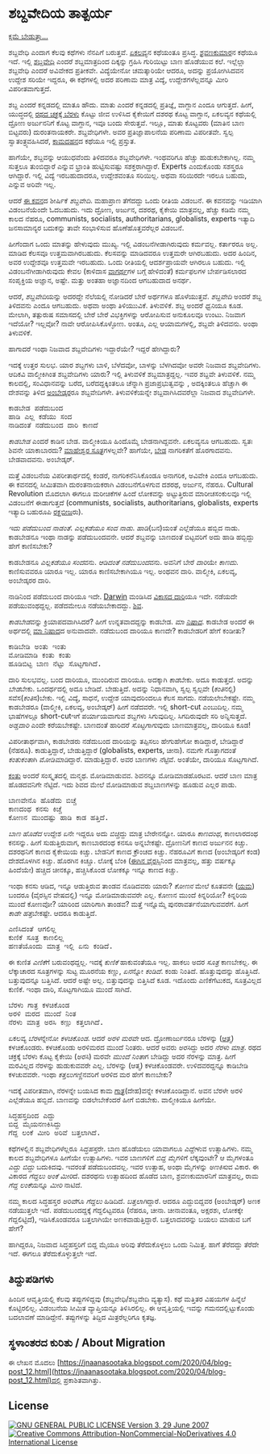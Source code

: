 # ಶಬ್ದವೇದಿಯ ತಾತ್ಪರ್ಯ

[ಕ್ಷಮೆ ಬೇಡುತ್ತಾ...](ಕ್ಷಮಾಪಣೆ.md)

ಶಬ್ದವೇಧಿ ಎಂದಾಗ ಕೆಲವು ಕಥೆಗಳು ನೆನಪಿಗೆ ಬರುತ್ತವೆ.
[ಏಕಲವ್ಯ](http://www.shankaranandashrama.com/ekalavya-gurubhakthi.html)ನ ಕಥೆಯಂತೂ ಪ್ರಸಿದ್ಧ.
[ಶ್ರವಣಕುಮಾರ](http://www.shankaranandashrama.com/putara-veradinda.html)ನ ಕಥೆಯೂ ಇದೆ.
ಇಲ್ಲಿ [ಶಬ್ದವೇಧಿ](http://spokensanskrit.org/index.php?mode=3&script=hk&tran_input=zabdavedhi&direct=au&anz=100) ಎಂದರೆ ಶಬ್ದಮಾತ್ರದಿಂದ ದಿಕ್ಕನ್ನು ಗ್ರಹಿಸಿ ಗುರಿಯಿಟ್ಟು ಬಾಣ ಹೊಡೆಯುವ ಕಲೆ. ಇಲ್ಲೆಲ್ಲಾ ಶಬ್ದವೇಧಿ ಎಂದರೆ ಅವಿವೇಕದ ಪ್ರತೀಕವೇ.
ವಿದ್ಯೆಯೇನೋ ಚಮತ್ಕಾರಿಯೇ ಆದರೂ, ಅದನ್ನು ಪ್ರಯೋಗಿಸಿದವನ ಉದ್ದೇಶ ಸರಿಯೇ ಇದ್ದರೂ, ಈ ಕಥೆಗಳಲ್ಲಿ ಅದರ ಪರಿಣಾಮ ಮಾತ್ರ ವಿದ್ಯೆ, ಉದ್ದೇಶಗಳೆಲ್ಲವನ್ನೂ ಮೀರಿ ವಿಪರೀತವಾಗುತ್ತದೆ.

ಶಬ್ದ ಎಂದರೆ ಕನ್ನಡದಲ್ಲಿ ಮಾತೂ ಹೌದು.
ಮಾತು ಎಂದರೆ ಕನ್ನಡದಲ್ಲಿ ಪ್ರತಿಜ್ಞೆ, ವಾಗ್ದಾನ ಎಂದೂ ಆಗುತ್ತದೆ.
ಹೀಗೆ, ಯುದ್ಧದಲ್ಲಿ [ರಥದ ಚಕ್ರಕ್ಕೆ ಬೆರಳು](http://utkarshspeak.blogspot.com/2011/03/kaikeyi.html?m=1) ಕೊಟ್ಟು ಜೀವ ಉಳಿಸಿದ ಕೈಕೇಯಿಗೆ ದಶರಥ ಕೊಟ್ಟ ವಾಗ್ದಾನ, ಏಕಲವ್ಯನ ಕಥೆಯಲ್ಲಿ ದ್ರೋಣ ಅರ್ಜುನನಿಗೆ ಕೊಟ್ಟ ವಾಗ್ದಾನ, ಇವೂ ಬಂದು ಸೇರುತ್ತವೆ.
ಇಲ್ಲೂ, ಮಾತು ಕೊಟ್ಟವರು (ಮಾತಿನ ಬಾಣ ಬಿಟ್ಟವರು) ದುರಂತನಾಯಕರೇ. ಶಬ್ದವೇಧಿಗಳೇ.
ಅವರ ಪ್ರತಿಜ್ಞಾಪಾಲನೆಯ ಪರಿಣಾಮ ವಿಪರೀತವೇ.
ಸ್ವಲ್ಪ ಸ್ವಾತಂತ್ರ್ಯವಹಿಸಿದರೆ, [ಕಾಮದಹನ](https://en.wikipedia.org/wiki/Kamadeva)ದ ಕಥೆಯೂ ಇಲ್ಲಿ ಪ್ರಸ್ತುತ.

ಹಾಗೆಯೇ, ಶಬ್ದವನ್ನು ಆಯುಧವೆಂದು ತಿಳಿದವರೂ ಶಬ್ದವೇಧಿಗಳೇ.
ಇಂಥವರಿಗೂ ಹೆಚ್ಚು ಹುಡುಕಬೇಕಾಗಿಲ್ಲ.
ನಮ್ಮ ಸುತ್ತಲೂ ತುಂಬಿದ್ದಾರೆ ಎನ್ನುವ ಭ್ರಾಂತಿ ಹುಟ್ಟಿಸುವಷ್ಟು ಸಶಕ್ತರಾಗಿದ್ದಾರೆ.
Experts ಎಂದುಕೊಂಡು ಸಶಸ್ತ್ರರೂ ಆಗಿದ್ದಾರೆ.
ಇಲ್ಲಿ ವಿದ್ಯೆ ಇರಬಹುದಾದರೂ, ಉದ್ದೇಶವಂತೂ ಸರಿಯಿಲ್ಲ.
ಅಥವಾ ಸರಿಯಿರದೇ ಇರಲೂ ಬಹುದು, ಎನ್ನುವ ಅರಿವೇ ಇಲ್ಲ.

ಆದರೆ [ಈ ಕವನ](ಶಬ್ದವೇದಿ.md)ದ ಶೀರ್ಷಿಕೆ *ಶಬ್ದವೇದಿ*.
ಮಹಾಪ್ರಾಣ ತೆಗೆದದ್ದು ಒಂದು ರೀತಿಯ ವಿಡಂಬನೆ. ಈ ಕವನವನ್ನು ಇಡಿಯಾಗಿ ವಿಡಂಬನೆಯೆಂದೇ ಓದಬಹುದು.
ಇದು ದ್ರೋಣ, ಅರ್ಜುನ, ದಶರಥ, ಕೈಕೇಯಿ ಮಾತ್ರವಲ್ಲ, ಹೆಚ್ಚು ಕಡಿಮೆ ನಮ್ಮ ಕಾಲದ ನೆಹರೂ, communists, socialists, authoritarians, globalists, experts ಇತ್ಯಾದಿ ಜನಸಾಮಾನ್ಯರ ಬದುಕನ್ನು ತಾವೇ ಸಂಭಾಳಿಸುವ ಹೊಣೆಹೊತ್ತವರೆಲ್ಲರ ವಿಡಂಬನೆ.

ಹೀಗೆಂದಾಗ ಒಂದು ಮಾತನ್ನು ಹೇಳುವುದು ಮುಖ್ಯ.
ಇಲ್ಲಿ ವಿಡಂಬನೆಗೀಡಾಗಿರುವುದು ಕರ್ಮವಲ್ಲ.
ಕರ್ತಾರರೂ ಅಲ್ಲ.
ಮಾಡಿದ ಕೆಲಸವೂ ಉತ್ತಮವಾಗಿರಬಹುದು.
ಕೆಲಸವನ್ನು ಮಾಡಿದವರೂ ಉತ್ತಮರೇ ಆಗಿರಬಹುದು.
ಅದರ ಹಿಂದಿನ, ಅವರ ಉದ್ದೇಶವೂ ಉತ್ತಮವೇ ಇರಬಹುದು.
ಒಂದು ರೀತಿಯಲ್ಲಿ ಆದರ್ಶಪ್ರಾಯವೇ ಆಗಿರಲೂ ಬಹುದು.
ಇಲ್ಲಿ ವಿಡಂಬನೆಗೀಡಾಗಿರುವುದು ಕೇವಲ (ಕಾಳಿದಾಸ [ವಾಗರ್ಥ](http://raghuvamsha-kalidasa.blogspot.com/2018/07/1.1.html?m=1)ಗಳ ಬಗ್ಗೆ ಹೇಳಿದಂತೆ) ಕರ್ಮಫಲಗಳ ಬೇರ್ಪಡಿಸಲಾರದ ಸಂಪೃಕ್ತಿಯ ಅಜ್ಞಾನ, ಅಷ್ಟೇ.
ಮತ್ತು ಅಂತಹಾ ಅಜ್ಞಾನದಿಂದ ಆಗಬಹುದಾದ ಅನರ್ಥ.

ಆದರೆ, *ಶಬ್ದವೇದಿ*ಯನ್ನು ಅದರದ್ದೇ ನೆಲೆಯಲ್ಲಿ ನೋಡಿದರೆ ಬೇರೆ ಅರ್ಥಗಳೂ ಹೊಳೆಯುತ್ತವೆ.
*ಶಬ್ದವೇದಿ* ಅಂದರೆ ಶಬ್ದ ತಿಳಿದವನು ಎಂದೂ ಆಗಬಹುದು.
ಅಥವಾ ಅಂಥಾ ತಿಳಿಯುುವಿಕೆ. ತಿಳುವಳಿಕೆ. ಶಬ್ದ ಅಂದರೆ *ಧ್ವನಿ*ಯೂ ಕೂಡ. 
ಮೇಲಾಗಿ, ತತ್ಪುರುಷ ಸಮಾಸದಲ್ಲಿ ಬೇರೆ ಬೇರೆ ವಿಭಕ್ತಿಗಳನ್ನು ಆರೋಪಿಸುವ ಅನುಕೂಲವೂ ಉಂಟು.
ನಿಜವಾಗ ಇದೆಯೋ? ಇಲ್ಲವೋ? ನಾವೇ ಆರೋಪಿಸಿಕೊಳ್ಳೋಣ.
ಅಂತೂ, ಎಲ್ಲ ಆಯಾಮಗಳಲ್ಲಿ, ಶಬ್ದವೇ ತಿಳಿದವನು. ಅಂಥಾ ತಿಳುವಳಿಕೆ.

ಹಾಗಾದರೆ ಇಂಥಾ ನಿಜವಾದ ಶಬ್ದವೇದಿಗಳು ಇದ್ದಾರೆಯೇ? ಇದ್ದರೆ ಹೇಗಿದ್ದಾರು?

ಇದಕ್ಕೆ ಉತ್ತರ ಸುಲಭ.
ಯಾರ ಶಬ್ದಗಳು ಬಾಳಿ, ಬೆಳೆದವೋ, ಬಾಳನ್ನು ಬೆಳಗಿದವೋ ಅವರೇ ನಿಜವಾದ ಶಬ್ದವೇದಿಗಳು.
ಆದಿಕವಿ ವಾಲ್ಮೀಕಿಗಿಂತ ಶಬ್ದವೇದಿಗಳು ಯಾರು?
ಇಲ್ಲಿ ತಿಳುವಳಿಕೆ ಶಬ್ದಮಾತ್ರದ್ದಲ್ಲ.
ಇವರ ಶಬ್ದವೇ ತಿಳುವಳಿಕೆ.
ನಮ್ಮ ಕಾಲದಲ್ಲಿ, ಸಂವಿಧಾನವನ್ನು ಬರೆದ, ಬರೆದದ್ದಕ್ಕಿಂತಲೂ ಚೆನ್ನಾಗಿ ಪ್ರಜಾಪ್ರಭುತ್ವವನ್ನು , ಅದಕ್ಕಿಂತಲೂ ಹೆಚ್ಚಾಗಿ ಈ ದೇಶವನ್ನು ತಿಳಿದ [ಅಂಬೇಡ್ಕರ](http://www.ambedkar.org/ambcd/)ರೂ ಶಬ್ದವೇದಿಗಳೇ.
ತಿಳುವಳಿಕೆಯನ್ನೇ ಶಬ್ದವಾಗಿಸಿದವರೆಲ್ಲಾ ನಿಜವಾದ ಶಬ್ದವೇದಿಗಳೇ.

<pre>
ಕಾಡಬೇಡ ಪಡೆದುಬಂದ
ಹಾಡಿ ಎಲ್ಲ ಕಡೆಯು ಸಂದ
ನಾಡಿದಂತೆ ನಡೆದುಬಂದ ದಾರಿ ಕಾಣದೆ
</pre>

*ಕಾಡಬೇಡ* ಎಂದರೆ ಕಾಡಿನ ಬೇಡ.
ವಾಲ್ಮೀಕಿಯೂ ಹಿಂದೊಮ್ಮೆ ಬೇಡನಾಗಿದ್ದವನೇ.
ಏಕಲವ್ಯನೂ ಆಗಬಹುದು.
ಸ್ವತಃ ಶಿವನೇ ಯಾಕಾಬಾರದು?
[ಮಾಹೇಶ್ವರ ಸೂತ್ರ](https://en.wikipedia.org/wiki/Shiva_Sutras)ಗಳಲ್ಲವೇ?
ಹಾಗೆಯೇ, [ಬೇಡ](http://spokensanskrit.org/index.php?tran_input=niSadha&direct=se&script=hk&link=yes&mode=3) ನಾಗರಿಕತೆಗೆ ಹೊರಗಾದವನು.
ಬೇಡವಾದವನು.
ಅಂಬೇಡ್ಕರ್.

ಮತ್ತೆ ವಿಡಂಬನೆಯ ವಿಪರೀತಾರ್ಥದಲ್ಲಿ ಕಂಡರೆ, ನಾಗರಿಕನೆನಿಸಿಕೊಂಡೂ ಅನಾಗರಿಕ, ಅವಿವೇಕಿ ಎಂದೂ ಆಗಬಹುದು.
ಈ ಕವನದಲ್ಲಿ ಸೀಮಿತವಾಗಿ ದುರಂತನಾಯಕರಾಗಿ ವಿಡಂಬನೆಗೊಳಗುವ ದಶರಥ, ಅರ್ಜುನ, ನೆಹರೂ.
Cultural Revolution ಮೊದಲಾಗಿ ಈಗಲೂ ಮರೀಚಿಕೆಗಳ ಹಿಂದೆ ಲೋಕವನ್ನು ಅಟ್ಟುತ್ತಿರುವ ಮಾರೀಚಸಂಕುಲವೂ ಇಲ್ಲಿ ವಿಡಂಬನೆಗೆ ಈಡಾಗುತ್ತದೆ (communists, socialists, authoritarians, globalists, experts ಇತ್ಯಾದಿ ಬಹುರೂಪಿ [ರಕ್ತಬೀಜ](https://en.m.wikipedia.org/wiki/Raktabīja)ರು).

*ಇದು ಪಡೆದುಬಂದ ನಾಡಂತೆ*.
*ಎಲ್ಲಕಡೆಯೂ ಸಂದ ನಾಡು*.
*ಹಾಡಿ*(ಬನ)ಯಂತೆ ಎಲ್ಲೆಡೆಯೂ ಹಬ್ಬಿದ ನಾಡು.
ಕಾಡಬೇಡನೂ ಇಂಥಾ ನಾಡನ್ನು ಪಡೆದುಬಂದವನೇ.
ಆದರೆ ಶಬ್ದವನ್ನು ಬಾಣದಂತೆ ಬಿಟ್ಟವರಿಗೆ ಅದು ಹಾಡಿ ಹಬ್ಬಿದ್ದು ಹೇಗೆ ಕಾಣಿಸಬೇಕು? 

ಕಾಡಬೇಡನೂ *ಎಲ್ಲಕಡೆಯೂ ಸಂದ*ವನು.
*ಆಡಿದಂತೆ ನಡೆದುಬಂದ*ವನು.
ಅವನಿಗೆ ಬೇರೆ *ದಾರಿ*ಯೇ *ಕಾಣದು*.
ಕಾಣಿಸುವವರೂ ಯಾರೂ ಇಲ್ಲ.
ಯಾರೂ ಕಾಣಿಸಬೇಕಾಗಿಯೂ ಇಲ್ಲ.
ಅಂಥವನ ದಾರಿ.
ವಾಲ್ಮೀಕಿ, ಏಕಲವ್ಯ, ಅಂಬೇಡ್ಕರರ ದಾರಿ.
 
ನಾಡಿನಿಂದ ಪಡೆದುಬಂದ ದಾರಿಯೂ ಇದೇ.
[Darwin](https://en.wikipedia.org/wiki/Charles_Darwin) ಮಂಡಿಸಿದ [ವಿಕಾಸದ ದಾರಿ](https://en.wikipedia.org/wiki/The_Selfish_Gene)ಯೂ ಇದೇ.
ನಡೆಯದೇ ಪಡೆಯುವಂಥದ್ದಲ್ಲ.
ಪಡೆದಮೇಲೂ ನಡೆಯಬೇಕಾದದ್ದು.
[ಶಿವ](https://www.sanskritdictionary.com/?iencoding=iast&q=śiva).

*ಕಾಡಬೇಡ*ವನ್ನು ಕ್ರಿಯಾಪದವಾಗಿಸಿದರೆ? ಹೀಗೆ ಉನ್ನತವಾದದ್ದನ್ನು ಕಾಡಬೇಡ.
*ಮಾ [ನಿಷಾದ](http://spokensanskrit.org/index.php?tran_input=niSadha&direct=se&script=hk&link=yes&mode=3)*.
ಕಾಡಬೇಡ ಅಂದರೆ ಈ ಅರ್ಥದಲ್ಲಿ [ಮಾ ನಿಷಾದ](https://www.prajavani.net/news/article/2017/09/22/521567.html)ದ ಅನುವಾದವೇ.
ನಡೆದುಬಂದ ದಾರಿಯೂ ಕಾಣದೇ? ಕಾಡಬೇಡರಿಗೆ ಹೇಗೆ ಕಂಡೀತು?

<pre>
ಕಾಡಿಬೇಡಿ ಅಂತು ಇಂತು
ಮೋಡಿಮಾಡಿ ಕಂತು ಕಂತು
ಹೂಡಿಬಿಟ್ಟ ಬಾಣ ನೆಟ್ಟು ಸೊಟ್ಟಗಾಗಿದೆ.
</pre>

ದಾರಿ ಸುಲಭವಲ್ಲ.
ಬಂದ ದಾರಿಯೂ, ಮುಂದಿರುವ ದಾರಿಯೂ.
ಅದಕ್ಕಾಗಿ *ಕಾಡ*ಬೇಕು.
ಅದೂ ಕಾಡುತ್ತದೆ.
ಅದನ್ನು *ಬೇಡ*ಬೇಕು.
ಒಂದರ್ಥದಲ್ಲಿ ಅದೂ ಬೇಡಿದೆ.
ಬೇಡುತ್ತಿದೆ.
ಅದನ್ನು ನಿಧಾನವಾಗಿ, ಸ್ವಲ್ಪ ಸ್ವಲ್ಪವೇ (*ಕಂತಿ*ನಲ್ಲಿ) ಸವೆಸ(*ಕಂತಿ*ಸ)ಬೇಕು.
ಇಲ್ಲಿ ವಿದ್ಯೆ, ಸಾಧನೆ, ಉದ್ದೇಶ ಯಾವುದರಿಂದಲೂ ಕೆಲಸ ಸಾಗದು. ನಡೆಯಲೇಬೇಕಷ್ಟೇ.
ನಮ್ಮ ಕಾಡಬೇಡರೂ (ವಾಲ್ಮೀಕಿ, ಏಕಲವ್ಯ, ಅಂಬೇಡ್ಕರ್) ಹೀಗೆ ನಡೆದವರೇ.
ಇಲ್ಲಿ short-cut ಎಂಬುದಿಲ್ಲ.
ನಮ್ಮ ಭಾಷೆಗಳಲ್ಲೂ short-cutಇಗೆ ಪರ್ಯಾಯವಾಗುವ ಶಬ್ದಗಳು ಸಿಗುವುದಿಲ್ಲ.
ಸಿಗದಿರುವುದೇ ಸರಿ ಅನ್ನಿಸುತ್ತದೆ.
*ಅಡ್ಡದಾರಿ* ಎಂದೇ ಕರೆಯಬೇಕಷ್ಟೇ.
ಬಾಣದಂತೆ ಹಾರಿದರೆ *ಸೊಟ್ಟಗಾಗು*ವುದು ಬಾಣಮಾತ್ರವಲ್ಲ, ದಾರಿಯೂ ಕೂಡ!

ವಿಪರೀತಾರ್ಥವಾಗಿ, ಕಾಡಬೇಡರು ನಡೆದುಬಂದ ದಾರಿಯನ್ನು ತಪ್ಪಿಸಲು ಹೇಗುಹೇಗೋ ಕಾಡಿದ್ದಾರೆ, ಬೇಡಿದ್ದಾರೆ (ನೆಹರೂ).
ಕಾಡುತ್ತಿದ್ದಾರೆ, ಬೇಡುತ್ತಿದ್ದಾರೆ (globalists, experts, ಚೀನಾ).
ನಮಗೇ ಗೊತ್ತಾಗದಂತೆ *ಕಂತುಕಂತಾ*ಗಿ *ಮೋಡಿಮಾಡಿ*ದ್ದಾರೆ.
ಮಾಡುತ್ತಿದ್ದಾರೆ.
ಅವರ ಬಾಣಗಳು *ನೆಟ್ಟಿ*ವೆ.
ಅಂತೆಯೇ, ದಾರಿಯೂ ಸೊಟ್ಟಗಾಗಿದೆ.

[ಕಂತು](http://spokensanskrit.org/index.php?mode=3&script=hk&tran_input=kantu&direct=au&anz=100) ಅಂದರೆ ಸಂಸ್ಕೃತದಲ್ಲಿ ಮನ್ಮಥ.
ಮೋಡಿಮಾಡುವವ.
ಶಿವನನ್ನೂ ಮೋಡಿಮಾಡಹೊರಟವ.
ಆದರೆ ಬಾಣ ಮಾತ್ರ ಹೊಡದವನಿಗೇ ನೆಟ್ಟಿದೆ.
ಇದು ಶಿವದ ಮೇಲೆ ಮೋಡಿಮಾಡುವ ಶಬ್ದಬಾಣಗಳನ್ನು ಹೂಡುವ ಎಲ್ಲರ ಪಾಡು.

<pre>
ಬಾಣವೇನೊ ಹೊಡೆದು ಬಿಚ್ಚೆ
ಕಾಣದಂಥ ಕನಸು ಕಿಚ್ಚೆ
ಕೋಣನ ಮುಂದಷ್ಟು ಹಾಡಿ ಕಾಡ ಹತ್ತಿದೆ.
</pre>

*ಬಾಣ ಹೊಡೆದ* ಉದ್ದೇಶ ಏನೇ ಇದ್ದರೂ ಅದು *ಬಿಚ್ಚಿ*ದ್ದು ಮಾತ್ರ ಬೇರೇನನ್ನೋ.
ಯಾರೂ *ಕಾಣದಂಥ*, ಕಾಣಲಾರದಂಥ ಕನಸನ್ನು.
ಹೀಗೆ ಸುಡುತ್ತಿರುವಾಗ, ಕಾಣಬಾರದಂಥ ಕನಸೂ ಅನ್ನಬೇಕಷ್ಟೇ.
ದ್ರೋಣನಿಗೆ ಕಾಣದ ಅರ್ಜುನನ ಕಿಚ್ಚು.
ದಶರಥನಿಗೆ ಕಾಣದ ಕೈಕೇಯಿಯ ಕಿಚ್ಚು.
ಬೇಡನಿಗೆ ಕಾಣದ ಕ್ರೌಂಚದ ಕಿಚ್ಚು.
ನೆಹರೂವಿಗೆ ಕಾಣದ (ಅಂಬೇಡ್ಕರಿಗೆ ಕಂಡ) ದೇಶದೊಳಗಿನ ಕಿಚ್ಚು.
ಹೊರಗಿನ ಕಿಚ್ಚೂ.
ಲೋಕ್ಕೆ ಬೆಂಕಿ ([ಈಗಿನ ವೈರಸ್ಸಿ](https://en.wikipedia.org/wiki/COVID-19_pandemic)ನಿಂದ ಮಾತ್ರವಲ್ಲ, ಹತ್ತು ವರ್ಷಕ್ಕೂ ಹಿಂದೆಯೇ) ಹಚ್ಚಿದ ಚೀನಕ್ಕೂ, ಹಚ್ಚಿಸಿಕೊಂಡ ಲೋಕಕ್ಕೂ ಇನ್ನೂ ಕಾಣದ ಕಿಚ್ಚು.

ಇಂಥಾ ಕನಸು ಆಡಿದ, ಇನ್ನೂ ಆಡುತ್ತಿರುವ ತಾಂಡವ ನೊಡಿದವರು ಯಾರು?
*ಕೋಣನ* ಮೇಲೆ ಕೂತವನೇ ([ಯಮ](https://en.wikipedia.org/wiki/Yama_(Hinduism))) ಬಂದರೂ (ವೈರಸ್ಸಿನ ವೇಷದಲ್ಲಿ) ಇನ್ನೂ ಮೋಡಿಮಾಡುವವರೇ ಎಲ್ಲ.
ಕೋಣನ ಮುಂದೆ ಕಿನ್ನರಿಯೋ?
ಕಿನ್ನರಿಯ ಮುಂದೆ ಕೋಣವೋ?
ಯಾರಿಂದ ಯಾರಿಗಾಗಿ ತಾಂಡವ?
ಮತ್ತೆ ಇನ್ನೊಮ್ಮೆ ಪುನರಾವರ್ತನೆಯಾಗುವವರೆಗೆ.
ಹೀಗೆ *ಕಾಡೇ ಹತ್ತ*ಬೇಕಷ್ಟೇ.
ಆದರೂ ಕಾಡುತ್ತಿದೆ.

<pre>
ಎಣಿಸಿದಂತೆ ಆಗಲಿಲ್ಲ
ಕುಣಿಕೆ ಸೂತ್ರ ಕಾಣಲಿಲ್ಲ
ಹಣತೆಯೊಂದು ಮಾತ್ರ ಇಲ್ಲಿ ಏನು ಕಂಡಿದೆ.
</pre>

ಈ ಕುಣಿತ *ಎಣಿಕೆ*ಗೆ ಬರುವಂಥದ್ದಲ್ಲ.
ಇದಕ್ಕೆ *ಕುಣಿಕೆ* ಹಾಕುವಂತೆಯೂ ಇಲ್ಲ.
ಹಾಕಲು ಅದರ *ಸೂತ್ರ* ಕಾಣಬೇಕಲ್ಲ.
ಈ ಲೆಕ್ಕಾಚಾರದ ಸೂತ್ರಗಳನ್ನು ಸುಟ್ಟ ಮೂರನೆಯ ಕಣ್ಣು, *ಏನ*ನ್ನೋ *ಕಂಡಿದೆ*.
ಕಂಡು ನಿಂತಿದೆ.
ಹೊತ್ತುವುದನ್ನು ಹೊತ್ತಿಸಿದೆ.
ಬತ್ತುವುದನ್ನೂ ಬತ್ತಿಸಿದೆ.
ಆದರೆ ಅಷ್ಟೇ ಅಲ್ಲ.
ಬಿತ್ತುವುದನ್ನು ಬಿತ್ತಿಸಿದೆ ಕೂಡ.
ಇದೊಂದು ಎಣಿಕೆಗೆಟುಕದ, ಸೂತ್ರವಿಲ್ಲದ ಕುಣಿಕೆ.
ಇಂಥಾ ದಾರಿ, ಸೊಟ್ಟಗಾಗಿಯೂ ಮುಂದೆ ಸಾಗಿದೆ.

<pre>
ಬೆರಳು ಗಾತ್ರ ಕಳಚಿಕೊಂಡ
ಅರಳಿ ಮರದ ಮುಂದೆ ನಿಂತ
ನೆರಳು ಮಾತ್ರ ಅರಸಿ ಕಣ್ಣು ಕತ್ತಲಾಗಿದೆ.
</pre>

ಏಕಲವ್ಯ *ಬೆರಳ*ನ್ನೇನೋ *ಕಳಚಿಕೊಂಡ*.
ಆದರೆ *ಅರಳಿ ಮರವೇ* ಆದ.
ದ್ರೋಣಾರ್ಜುನರೂ ಬೆರಳನ್ನು ([ಆತ್ಮ](https://en.wikipedia.org/wiki/Angustha_purusha)) ಕಳಚಿಕೊಂಡರು.
ಕಳಚಿಕೊಂಡು ಅರಳಿಮರದ ಮುಂದೆ ನಿಂತರು.
ಆದರೆ ಅವರು *ಅರಸಿ*ದ್ದು ಅದರ *ನೆರಳು ಮಾತ್ರ*.
ರಥದ ಚಕ್ರಕ್ಕೆ ಬೆರಳು ಕೊಟ್ಟ ಕೈಕೇಯಿ (*ಅರಸಿ*) ಮರವೇ *ಮುಂದೆ ನಿಂತಾ*ಗ ಬೇಡಿದ್ದು ಅದರ ನೆರಳನ್ನು ಮಾತ್ರ.
ಹೀಗೆ ಮರವಿಲ್ಲದ ನೆರಳನ್ನು ಹುಡುಕುವವರೇ ಎಲ್ಲ.
ಬೆರಳನ್ನು (ಆತ್ಮ) ಕಳಚಿಕೊಂಡವರೇ.
ಉಳಿದವರದ್ದನ್ನೂ ಕಾಡಿಬೇಡಿ ಕಳಚುವವರೇ.
ಇಂಥಾ *ಕತ್ತಲುಗಣ್ಣಿ*ನವರಿಗೆ ಅರಳಿದ ಮರ ಹೇಗೆ ಕಾಣಬೇಕು?

ಇದಕ್ಕೆ ವಿಪರೀತವಾಗಿ, ನೆರಳನ್ನೇ ಬಯಸಿದ ಕಾಮ [ಗಾತ್ರ](http://spokensanskrit.org/index.php?tran_input=gAtra&direct=se&script=hk&link=yes&mode=3)(ದೇಹ)ವನ್ನೇ ಕಳಚಿಕೊಂಡಿದ್ದಾನೆ.
ಅವನ ಬೆರಳೇ ಅರಳಿ ಎಲ್ಲೆಡೆಯೂ ಹಬ್ಬಿದೆ.
ಬಾಣವನ್ನು ಬಿಡಲೇಬೇಕೆಂದರೆ ಹೀಗೆ ಬಿಡಬೇಕು.
ವಾಲ್ಮೀಕಿಯೂ ಹೀಗೆಯೇ.

<pre>
ಸಿದ್ಧಹಸ್ತದಿಂದ ಎದ್ದು
ಬಿದ್ದ ಮೈಯನಣಕಿಸಿದ್ದು
ಗೆದ್ದ ಲಂಕೆ ಮೀರಿ ಅರಿವೆ ಬತ್ತಲಾಗಿದೆ.
</pre>

ಕಥೆಗಳಲ್ಲಿನ ಶಬ್ದವೇಧಿಗಳೆಲ್ಲರೂ *ಸಿದ್ಧಹಸ್ತ*ರೇ.
ಬಾಣ ಹೊಡೆಯಲು ಯಾವಾಗಲೂ *ಎದ್ದೇ*ಳುವ ಉತ್ಸಾಹಿಗಳು.
ನಮ್ಮ ಕಾಲದ ಶಬ್ದವೇಧಿಗಳೂ ಹೀಗೆಯೇ ಉತ್ಸಾಹಿಗಳು.
ಇವರ ಬಾಣಗಳಿಗೆ *ಬಿದ್ದ ಮೈ*ಗಳಿಗೆ ಲೆಕ್ಕವುಂಟೇ?
ಆ ಮೈಗಳಂತೂ *ಎದ್ದು ಬಿದ್ದು* ಬದುಕಿದವು.
ಇವರಂತೆ ಪಡೆದುಬಂದವಲ್ಲ.
ಇವರ ಉತ್ಸಾಹ, ಅಂಥಾ ಮೈಗಳನ್ನು *ಅಣಕಿಸು*ವ ವಿಕಾರ.
ಈ ವಿಕಾರದ *ಗೆದ್ದಲು ಅಂಕೆ ಮೀರಿ*ದೆ.
ದಶರಥನು ಉತ್ಸಾಹದಿಂದ ಹೊಡೆದ ಬಾಣ, ಶ್ರವಣಕುಮಾರನಿಗೆ ಮಾತ್ರವಲ್ಲ, ರಾಮ *ಗೆದ್ದ ಲಂಕೆ*ಯನ್ನೂ *ಮೀರಿ* ನಾಟಿದೆ.

ನಮ್ಮ ಕಾಲದ ಸಿದ್ಧಹಸ್ತರ *ಅರಿವೆ*ಗೂ *ಗೆದ್ದಲು* ಹಿಡಿದಿದೆ.
*ಬತ್ತಲಾಗಿ*ದ್ದಾರೆ.
ಆದರೂ ಎದ್ದುಬಿದ್ದವರ (ಅಂಬೇಡ್ಕರ್) ಅಣಕ ನಡೆಯುತ್ತಲೇ ಇದೆ.
ಪಡೆದುಬಂದದ್ದಕ್ಕೆ ಗೆದ್ದಲಿಟ್ಟವರೂ (ನೆಹರೂ, ಚೀನಾ. ಚೀನಾವಂತೂ, ಅಕ್ಷರಶಃ, ಲೋಕಕ್ಕೇ ಗೆದ್ದಲಿಟ್ಟಿದೆ), ಇಡಿಸಿಕೊಂಡವರೂ ಬತ್ತಲಾಗಿಯೇ ಅಣಕವಾಡುತ್ತಿದ್ದಾರೆ.
ಬತ್ತಲಾದವರನ್ನು ಬಯಲು ಮಾಡುವ ಬಗೆ ಹೇಗೆ?

ಹಾಗಿದ್ದರೂ, ನಿಜವಾದ ಸಿದ್ಧಹಸ್ತರಿಗೆ ಬಿದ್ದ ಮೈಯೂ ಅರಿವು ತೆರೆದುಕೊಳ್ಳಲು ಒಂದು ನಿಮಿತ್ತ.
ಹಾಗೆ ತೆರೆದದ್ದು ತೆರೆದೇ ಇದೆ.
ಈಗಲೂ ತೆರೆದುಕೊಳ್ಳುತ್ತಲೇ ಇದೆ.

## ತಿದ್ದುಪಡಿಗಳು

ಹಿಂದಿನ ಆವೃತ್ತಿಯಲ್ಲಿ ಕೆಲವು ತಪ್ಪುಗಳಿದ್ದವು (ಶಬ್ದವೇಧಿ/ಶಬ್ದವೇದಿ ವ್ಯತ್ಯಾಸ).
ಕಥೆ ಮತ್ತಿತರ ವಿಷಯಗಳ ಹಿನ್ನೆಲೆ ಕೊಟ್ಟಿರಲಿಲ್ಲ.
ವಿಡಂಬನೆಯ ಸೀಮಿತ ವ್ಯಾಪ್ತಿಯನ್ನೂ ತಿಳಿಸಿರಲಿಲ್ಲ.
ಈ ಆವೃತ್ತಿಯಲ್ಲಿ ಇವನ್ನು ಗಮನದಲ್ಲಿಟ್ಟುಕೊಂಡು ಬದಲಾವಣೆ ಮಾಡಿದ್ದೇನೆ.
ತಪ್ಪುಗಳನ್ನು ತಿದ್ದಿದ ಮಿತ್ರರೆಲ್ಲರಿಗೂ ಕೃತಜ್ಞ.
 
## ಸ್ಥಳಾಂತರದ ಕುರಿತು / About Migration

ಈ ಲೇಖನ ಮೊದಲು [https://jnaanasootaka.blogspot.com/2020/04/blog-post_12.html](https://jnaanasootaka.blogspot.com/2020/04/blog-post_12.html)ದಲ್ಲಿ ಪ್ರಕಾಶಿತವಾಗಿತ್ತು.

## License

[![GNU GENERAL PUBLIC LICENSE Version 3, 29 June 2007](https://www.gnu.org/graphics/gplv3-127x51.png) ![Creative Commons Attribution-NonCommercial-NoDerivatives 4.0 International License](https://i.creativecommons.org/l/by-nc-nd/4.0/88x31.png)](../README.md#ಪರವಾನಗಿ--license)
